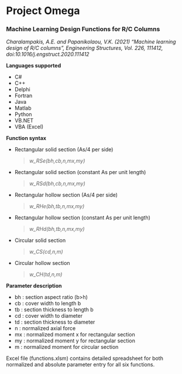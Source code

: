 # Project Omega
### Machine Learning Design Functions for R/C Columns

*Charalampakis, A.E. and Papanikolaou, V.K. (2021) “Machine learning design of R/C columns”, Engineering Structures, Vol. 226, 111412, doi:10.1016/j.engstruct.2020.111412*


**Languages supported**

- C#
- C++
- Delphi
- Fortran
- Java
- Matlab
- Python
- VB.NET
- VBA (Excel)

**Function syntax**

- Rectangular solid section (As/4 per side)
  > *w_RSe(bh,cb,n,mx,my)*

- Rectangular solid section (constant As per unit length)
  > *w_RSd(bh,cb,n,mx,my)*
  
- Rectangular hollow section (As/4 per side)
  > *w_RHe(bh,tb,n,mx,my)*
  
- Rectangular hollow section (constant As per unit length)
  > *w_RHd(bh,tb,n,mx,my)*
  
- Circular solid section
  > *w_CS(cd,n,m)*

- Circular hollow section
  > *w_CH(td,n,m)*

**Parameter description**

- bh : section aspect ratio (b>h)
- cb : cover width to length b
- tb : section thickness to length b
- cd : cover width to diameter
- td : section thickness to diameter
- n  : normalized axial force
- mx : normalized moment x for rectangular section
- my : normalized moment y for rectangular section
- m  : normalized moment for circular section 

Excel file (functions.xlsm) contains detailed spreadsheet for both
normalized and absolute parameter entry for all six functions.
